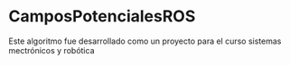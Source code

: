 # CamposPotencialesROS
Este algoritmo fue desarrollado como un proyecto para el curso sistemas mectrónicos y robótica
